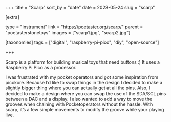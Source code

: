 +++
title = "Scarp"
sort_by = "date"
date = 2023-05-24
slug = "scarp"

[extra]

type = "instrument"
link = "https://poetaster.org/scarp/"
parent = "poetasterstonetoys"
images = ["scarp1.jpg", "scarp2.jpg"]

[taxonomies]
tags = ["digital", "raspberry-pi-pico", "diy", "open-source"]

+++

Scarp is a platform for building musical toys that need buttons :) It uses a Raspberry Pi Pico as a processor.

I was frustrated with my pocket operators and got some inspiration from picokore. Because I’d like to swap things in the design I decided to make a slightly bigger thing where you can actually get at all the pins. Also, I decided to make a design where you can swap the use of the SDA/SCL pins between a DAC and a display. I also wanted to add a way to move the grooves when chaining with Pocketoperators without the hassle. With scarp, it’s a few simple movements to modify the groove while your playing live.
